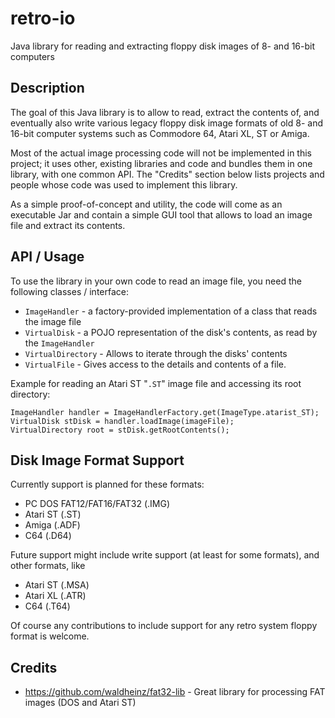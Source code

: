 # retro-io
Java library for reading and extracting floppy disk images of 8- and 16-bit computers

## Description

The goal of this Java library is to allow to read, extract the contents of, and eventually also write various 
legacy floppy disk image formats of old 8- and 16-bit computer systems such as Commodore 64, Atari XL, ST or Amiga.

Most of the actual image processing code will not be implemented in this project; it uses other, existing libraries
and code and bundles them in one library, with one common API. The "Credits" section below lists projects and people
whose code was used to implement this library.

As a simple proof-of-concept and utility, the code will come as an executable Jar and contain a simple GUI tool that
allows to load an image file and extract its contents.

## API / Usage

To use the library in your own code to read an image file, you need the following classes / interface:

* `ImageHandler` - a factory-provided implementation of a class that reads the image file
* `VirtualDisk` - a POJO representation of the disk's contents, as read by the `ImageHandler`
* `VirtualDirectory` - Allows to iterate through the disks' contents
* `VirtualFile` - Gives access to the details and contents of a file.

Example for reading an Atari ST "`.ST`" image file and accessing its root directory:

```File imageFile = new File("./SOMEGAME.ST");
ImageHandler handler = ImageHandlerFactory.get(ImageType.atarist_ST);
VirtualDisk stDisk = handler.loadImage(imageFile);
VirtualDirectory root = stDisk.getRootContents();
```

## Disk Image Format Support

Currently support is planned for these formats:

* PC DOS FAT12/FAT16/FAT32 (.IMG)
* Atari ST (.ST)
* Amiga (.ADF)
* C64 (.D64)

Future support might include write support (at least for some formats), and other formats, like

* Atari ST (.MSA)
* Atari XL (.ATR)
* C64 (.T64)

Of course any contributions to include support for any retro system floppy format is welcome.

## Credits

* https://github.com/waldheinz/fat32-lib - Great library for processing FAT images (DOS and Atari ST)
